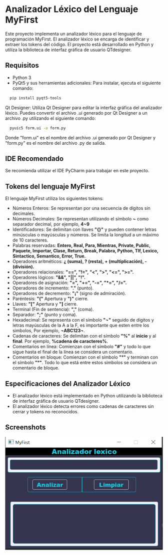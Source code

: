 # Analizador Léxico del Lenguaje MyFirst

Este proyecto implementa un analizador léxico para el lenguaje de programación MyFirst. El analizador léxico se encarga
de identificar y extraer los tokens del código. El proyecto está desarrollado en Python y utiliza la biblioteca de
interfaz gráfica de usuario QTdesigner.

## Requisitos

- Python 3
- PyQt5 y sus herramientas adicionales: Para instalar, ejecuta el siguiente comando:

```bash
  pip install pyqt5-tools
```

Qt Designer: Utiliza Qt Designer para editar la interfaz gráfica del analizador léxico. Puedes convertir el archivo .ui
generado por Qt Designer a un archivo .py utilizando el siguiente comando:

```bash
  pyuic5 form.ui -o form.py
```

Donde "form.ui" es el nombre del archivo .ui generado por Qt Designer y "form.py" es el nombre del archivo .py de
salida.

## IDE Recomendado

Se recomienda utilizar el IDE PyCharm para trabajar en este proyecto.

## Tokens del lenguaje MyFirst

El lenguaje MyFirst utiliza los siguientes tokens:

- Números Enteros: Se representan por una secuencia de dígitos sin decimales.
- Números Decimales: Se representan utilizando el símbolo **~** como separador decimal, por ejemplo, **4~9**
- Identificadores: Se delimitan con llaves **"{}"** y pueden contener letras minúsculas o mayúsculas y números. Se
  limita la longitud a un máximo de 10 caracteres.
- Palabras reservadas: **Entero, Real, Para, Mientras, Private, Public, Paquete, Importar, Clase, Return, Break,
  Palabra, Python, Tlf, Lexico, Sintactico, Semantico, Error, True.**
- Operadores aritméticos: **¿ (suma), ? (resta), + (multiplicación), - (división).**
- Operadores relacionales: **"==", "!=", "<", ">", "<=", ">=".**
- Operadores lógicos: **"&&", "||", "!".**
- Operadores de asignación: **"=", "+=", "-=", "*=", "/=".**
- Operadores de incremento: **"."** (punto).
- Operadores de decremento: **"¡"** (signo de admiración).
- Paréntesis: **"("** Apertura y **")"** cierre.
- Llaves: **"["** Apertura y **"]** cierre.
- Terminal (Fin de sentencia): **","** (coma).
- Separador: **";"** (punto y coma).
- Hexadecimal: Se representa con el símbolo **"¬"** seguido de dígitos y letras mayúsculas de la A a la F, es importante
  que esten entre los simbolos, Por ejemplo, **¬ABC123¬**.
- Cadenas de caracteres: Se delimitan con el símbolo **"%"** al **inicio** y al **final**. Por ejemplo, **%cadena de
  caracteres%**.
- Comentarios en línea: Comienzan con el símbolo **"#"** y todo lo que sigue hasta el final de la línea se considera un
  comentario.
- Comentarios en bloque: Comienzan con el símbolo **"°"** y terminan con el símbolo **"°"**. Todo lo que está entre
  estos símbolos se considera un comentario de bloque.

## Especificaciones del Analizador Léxico

- El analizador léxico está implementado en Python utilizando la biblioteca de interfaz gráfica de usuario QTdesigner.
- El analizador léxico detecta errores como cadenas de caracteres sin cerrar y tokens no reconocidos.

## Screenshots

![App Screenshot](view/img/image.png)



